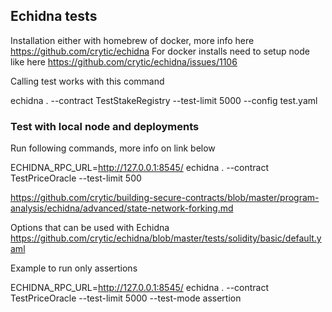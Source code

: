 ## Echidna tests

Installation either with homebrew of docker, more info here
https://github.com/crytic/echidna
For docker installs need to setup node like here https://github.com/crytic/echidna/issues/1106

Calling test works with this command

echidna . --contract TestStakeRegistry --test-limit 5000 --config test.yaml

### Test with local node and deployments

Run following commands, more info on link below

ECHIDNA_RPC_URL=http://127.0.0.1:8545/ echidna . --contract TestPriceOracle --test-limit 500

https://github.com/crytic/building-secure-contracts/blob/master/program-analysis/echidna/advanced/state-network-forking.md

Options that can be used with Echidna https://github.com/crytic/echidna/blob/master/tests/solidity/basic/default.yaml

Example to run only assertions

ECHIDNA_RPC_URL=http://127.0.0.1:8545/ echidna . --contract TestPriceOracle --test-limit 5000 --test-mode assertion
